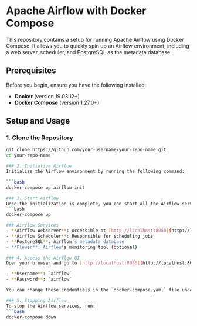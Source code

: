 # Apache Airflow with Docker Compose

This repository contains a setup for running Apache Airflow using Docker Compose. It allows you to quickly spin up an Airflow environment, including a web server, scheduler, and PostgreSQL as the metadata database.

## Prerequisites

Before you begin, ensure you have the following installed:

- **Docker** (version 19.03.12+)
- **Docker Compose** (version 1.27.0+)

## Setup and Usage

### 1. Clone the Repository
```bash
git clone https://github.com/your-username/your-repo-name.git
cd your-repo-name

### 2. Initialize Airflow
Initialize the Airflow environment by running the following command:

```bash
docker-compose up airflow-init

### 3. Start Airflow
Once the initialization is complete, you can start all the Airflow services by running:
```bash
docker-compose up

### Airflow Services
- **Airflow Webserver**: Accessible at [http://localhost:8080](http://localhost:8080)
- **Airflow Scheduler**: Responsible for scheduling jobs
- **PostgreSQL**: Airflow's metadata database
- **Flower**: Airflow's monitoring tool (optional)

### 4. Access the Airflow UI
Open your browser and go to [http://localhost:8080](http://localhost:8080). The default login credentials are:

- **Username**: `airflow`
- **Password**: `airflow`

You can change these credentials in the `docker-compose.yaml` file under the `AIRFLOW__CORE__FERNET_KEY` and `AIRFLOW__CORE__SQL_ALCHEMY_CONN` variables.

### 5. Stopping Airflow
To stop the Airflow services, run:
```bash
docker-compose down
